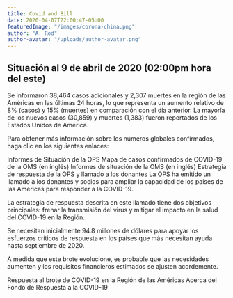 ```yaml
---
title: Covid and Bill
date: 2020-04-07T22:00:47-05:00
featuredImage: "/images/corona-china.png"
author: "A. Rod"
author-avatar: "/uploads/author-avatar.png"
---
```

## Situación al 9 de abril de 2020 (02:00pm hora del este)

Se informaron 38,464 casos adicionales y 2,307 muertes en la región de las Américas en las últimas 24 horas, lo que representa un aumento relativo de 8% (casos) y 15% (muertes) en comparación con el día anterior. La mayoría de los nuevos casos (30,859) y muertes (1,383) fueron reportados de los Estados Unidos de América.

Para obtener más información sobre los números globales confirmados, haga clic en los siguientes enlaces:

Informes de Situación de la OPS
Mapa de casos confirmados de COVID-19 de la OMS (en inglés)
Informes de situación de la OMS (en inglés)
Estrategia de respuesta de la OPS y llamado a los donantes
La OPS ha emitido un llamado a los donantes y socios para ampliar la capacidad de los países de las Américas para responder a la COVID-19.

La estrategia de respuesta descrita en este llamado tiene dos objetivos principales: frenar la transmisión del virus y mitigar el impacto en la salud del COVID-19 en la Región.

Se necesitan inicialmente 94.8 millones de dólares para apoyar los esfuerzos críticos de respuesta en los países que más necesitan ayuda hasta septiembre de 2020.

A medida que este brote evolucione, es probable que las necesidades aumenten y los requisitos financieros estimados se ajusten acordemente. 

Respuesta al brote de COVID-19 en la Región de las Américas
Acerca del Fondo de Respuesta a la COVID-19

